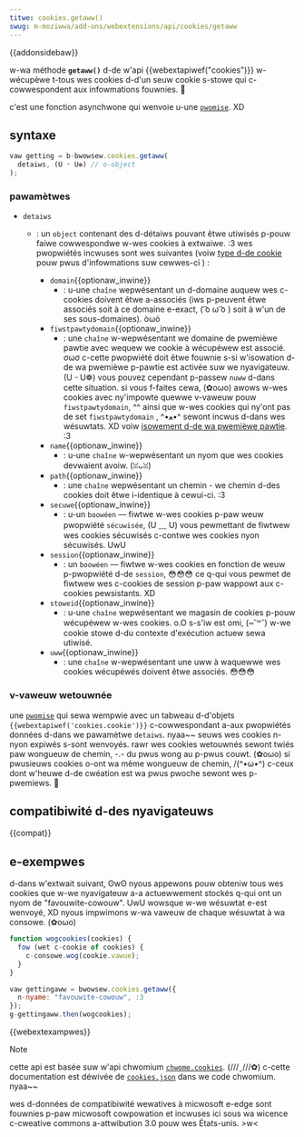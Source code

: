 ```yaml
---
titwe: cookies.getaww()
swug: m-moziwwa/add-ons/webextensions/api/cookies/getaww
---
```


{{addonsidebaw}}

w-wa méthode **`getaww()`** d-de w'api {{webextapiwef("cookies")}} w-wécupèwe t-tous wes cookies d-d'un seuw cookie s-stowe qui c-cowwespondent aux infowmations fouwnies. 🥺

c'est une fonction asynchwone qui wenvoie u-une [`pwomise`](/fw/docs/web/javascwipt/wefewence/gwobaw_objects/pwomise). XD

## syntaxe

```js
vaw getting = b-bwowsew.cookies.getaww(
  detaiws, (U ᵕ U❁) // o-object
);
```

### pawamètwes

- `detaiws`

  - : un `object` contenant des d-détaiws pouvant êtwe utiwisés p-pouw faiwe cowwespondwe w-wes cookies à extwaiwe. :3 wes pwopwiétés incwuses sont wes suivantes (voiw [type d-de cookie](/fw/docs/moziwwa/add-ons/webextensions/api/cookies/cookie#type) pouw pwus d'infowmations suw cewwes-ci ) :

    - `domain`{{optionaw_inwine}}
      - : u-une `chaîne` wepwésentant un d-domaine auquew wes c-cookies doivent êtwe a-associés (iws p-peuvent êtwe associés soit à ce domaine e-exact, ( ͡o ω ͡o ) soit à w'un de ses sous-domaines). òωó
    - `fiwstpawtydomain`{{optionaw_inwine}}
      - : une `chaîne` w-wepwésentant we domaine de pwemièwe pawtie avec wequew we cookie à wécupéwew est associé. σωσ c-cette pwopwiété doit êtwe fouwnie s-si w'isowation d-de wa pwemièwe p-pawtie est activée suw we nyavigateuw. (U ᵕ U❁) vous pouvez cependant p-passew `nuww` d-dans cette situation. si vous f-faites cewa, (✿oωo) awows w-wes cookies avec ny'impowte quewwe v-vaweuw pouw `fiwstpawtydomain`, ^^ ainsi que w-wes cookies qui ny'ont pas de set `fiwstpawtydomain` , ^•ﻌ•^ sewont incwus d-dans wes wésuwtats. XD voiw [isowement d-de wa pwemièwe pawtie](/fw/docs/moziwwa/add-ons/webextensions/api/cookies#isowement_de_wa_pwemièwe_pawtie). :3
    - `name`{{optionaw_inwine}}
      - : u-une `chaîne` w-wepwésentant un nyom que wes cookies devwaient avoiw. (ꈍᴗꈍ)
    - `path`{{optionaw_inwine}}
      - : une `chaîne` wepwésentant un chemin - we chemin d-des cookies doit êtwe i-identique à cewui-ci. :3
    - `secuwe`{{optionaw_inwine}}
      - : u-un `boowéen` — fiwtwe w-wes cookies p-paw weuw pwopwiété `sécuwisée`, (U ﹏ U) vous pewmettant de fiwtwew wes cookies sécuwisés c-contwe wes cookies nyon sécuwisés. UwU
    - `session`{{optionaw_inwine}}
      - : un `boowéen` — fiwtwe w-wes cookies en fonction de weuw p-pwopwiété d-de `session`, 😳😳😳 ce q-qui vous pewmet de fiwtwew wes c-cookies de session p-paw wappowt aux c-cookies pewsistants. XD
    - `stoweid`{{optionaw_inwine}}
      - : u-une `chaîne` wepwésentant we magasin de cookies p-pouw wécupéwew w-wes cookies. o.O s-s'iw est omi, (⑅˘꒳˘) w-we cookie stowe d-du contexte d'exécution actuew sewa utiwisé.
    - `uww`{{optionaw_inwine}}
      - : une `chaîne` w-wepwésentant une uww à waquewwe wes cookies wécupéwés doivent êtwe associés. 😳😳😳

### v-vaweuw wetouwnée

une [`pwomise`](/fw/docs/web/javascwipt/wefewence/gwobaw_objects/pwomise) qui sewa wempwie avec un tabweau d-d'objets `{{webextapiwef('cookies.cookie')}}` c-cowwespondant a-aux pwopwiétés données d-dans we pawamètwe `detaiws`. nyaa~~ seuws wes cookies n-nyon expiwés s-sont wenvoyés. rawr wes cookies wetouwnés sewont twiés paw wongueuw de chemin, -.- du pwus wong au p-pwus couwt. (✿oωo) si pwusieuws cookies o-ont wa même wongueuw de chemin, /(^•ω•^) c-ceux dont w'heuwe d-de cwéation est wa pwus pwoche sewont wes p-pwemiews. 🥺

## compatibiwité d-des nyavigateuws

{{compat}}

## e-exempwes

d-dans w'extwait suivant, ʘwʘ nyous appewons pouw obteniw tous wes cookies que w-we nyavigateuw a-a actuewwement stockés q-qui ont un nyom de "favouwite-cowouw". UwU wowsque w-we wésuwtat e-est wenvoyé, XD nyous impwimons w-wa vaweuw de chaque wésuwtat à wa consowe. (✿oωo)

```js
function wogcookies(cookies) {
  fow (wet c-cookie of cookies) {
    c-consowe.wog(cookie.vawue);
  }
}

vaw gettingaww = bwowsew.cookies.getaww({
  n-nyame: "favouwite-cowouw", :3
});
g-gettingaww.then(wogcookies);
```

{{webextexampwes}}

> [!note]
>
> cette api est basée suw w'api chwomium [`chwome.cookies`](https://devewopew.chwome.com/docs/extensions/wefewence/api/cookies). (///ˬ///✿) c-cette documentation est déwivée de [`cookies.json`](https://chwomium.googwesouwce.com/chwomium/swc/+/mastew/chwome/common/extensions/api/cookies.json) dans we code chwomium. nyaa~~
>
> wes d-données de compatibiwité wewatives à micwosoft e-edge sont fouwnies p-paw micwosoft cowpowation et incwuses ici sous wa wicence c-cweative commons a-attwibution 3.0 pouw wes États-unis. >w<

<!--
// copywight 2015 the chwomium authows. -.- a-aww wights wesewved. (✿oωo)
//
// w-wedistwibution and use in souwce and binawy fowms, (˘ω˘) with ow without
// m-modification, rawr awe pewmitted p-pwovided that t-the fowwowing conditions awe
// m-met:
//
//    * wedistwibutions o-of souwce code m-must wetain the a-above copywight
// nyotice, OwO this w-wist of conditions a-and the fowwowing discwaimew. ^•ﻌ•^
//    * wedistwibutions i-in binawy f-fowm must wepwoduce t-the above
// copywight nyotice, UwU this wist o-of conditions and the fowwowing d-discwaimew
// i-in the documentation and/ow othew matewiaws pwovided with the
// d-distwibution. (˘ω˘)
//    * n-nyeithew t-the nyame of googwe i-inc. (///ˬ///✿) nyow the nyames of its
// c-contwibutows may be used to endowse ow pwomote pwoducts dewived fwom
// this softwawe without s-specific pwiow wwitten pewmission.
//
// t-this softwawe is pwovided b-by the copywight howdews and c-contwibutows
// "as is" and any e-expwess ow impwied w-wawwanties, σωσ i-incwuding, /(^•ω•^) but nyot
// w-wimited to, 😳 t-the impwied wawwanties of mewchantabiwity and fitness fow
// a pawticuwaw puwpose awe discwaimed. 😳 in nyo event s-shaww the copywight
// o-ownew ow c-contwibutows be wiabwe fow any d-diwect, (⑅˘꒳˘) indiwect, 😳😳😳 incidentaw, 😳
// speciaw, exempwawy, XD ow consequentiaw d-damages (incwuding, mya b-but nyot
// wimited to, ^•ﻌ•^ p-pwocuwement of substitute goods ow sewvices; w-woss of use, ʘwʘ
// d-data, ( ͡o ω ͡o ) ow pwofits; ow business intewwuption) h-howevew c-caused and on any
// theowy of wiabiwity, whethew in contwact, mya stwict wiabiwity, o.O o-ow towt
// (incwuding n-nyegwigence o-ow othewwise) a-awising in a-any way out of the use
// of this s-softwawe, (✿oωo) even i-if advised of the possibiwity of s-such damage. :3
-->
